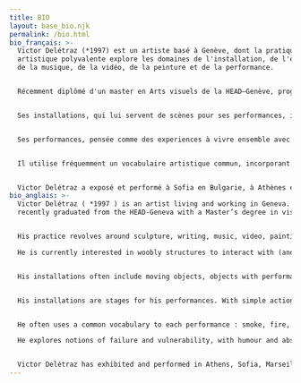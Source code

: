 ```yaml
---
title: BIO
layout: base_bio.njk
permalink: /bio.html
bio_français: >-
  Victor Delétraz (*1997) est un artiste basé à Genève, dont la pratique
  artistique polyvalente explore les domaines de l'installation, de l'écriture,
  de la musique, de la vidéo, de la peinture et de la performance. 


  Récemment diplômé d'un master en Arts visuels de la HEAD–Genève, programme Work.Master - Pratiques artistiques contemporaines, Victor Delétraz adopte une approche singulière pour chaque projet, utilisant l’installation et la performance pour transformer des objets ordinaires en éléments de reflexion, explorant des narrations à la fois caricaturales, étranges et engagées. À travers une esthétique mêlant le spectaculaire et l’absurde, ses interventions se déploient entre le geste défini et l’improvisation, cherchant à générer une tension dans la vulnérabilité d’actions fragiles et instables.


  Ses installations, qui lui servent de scènes pour ses performances, intègrent souvent des objets aux origines et typologies variées, mêlant peintures, accessoires, objets en mouvement et objets aux potentiels performatifs. Ces objets évolutifs ne sont pas fixés et sont régulièrement re-transformés pour des expositions futures, formant ainsi un corpus artistique distinct caractérisé par un vocabulaire visuel basé sur la répétition.


  Ses performances, pensée comme des experiences à vivre ensemble avec les spectateur·rice·x créent des cadres qui permettent aux surprises de surgir, offrant des moments instantanés et des perspectives de réflexion universelle, se situant à la frontière entre une critique institutionnelle et un imaginaire militant.


  Il utilise fréquemment un vocabulaire artistique commun, incorporant des éléments tels que de la fumée, du feu, de la mousse, des effets superflus ou anodins, des textes, de la musique et des interactions avec le public. Ses performances abordent des questions politiques et poétiques autour de la sécurité, du consumérisme, de notre rapport à la communauté et des concepts d'échec et de vulnérabilité dans nos sociétés.


  Victor Delétraz a exposé et performé à Sofia en Bulgarie, à Athènes en Grèce, en Suisse dans plusieurs espaces d’arts indépendants comme Zabriskie, Soul2Soul RU, Topic, l’Espace 3353, la BIG 21 & 23 ou La Becque.
bio_anglais: >-
  Victor Delétraz ( *1997 ) is an artist living and working in Geneva. He
  recently graduated from the HEAD-Geneva with a Master’s degree in visual arts.


  His practice revolves around sculpture, writing, music, video, painting and performance. Imagining each project as a unique situation to be dealt with in the moment, his work questions the world around him, transforming everyday objects and their meanings to create other narratives and writing, both absurd and engaged. 

  He is currently interested in woobly structures to interact with (and get inside), silly & powerful poems, slides & tricks in white cube and clowny rusty dances.


  His installations often include moving objects, objects with performative potentials, that can be activated or desactivated, sculptures that colapse by themselves or ready made / found pieces in conversation with well-made pieces.


  His installations are stages for his performances. With simple actions that may seem unmastered, he composes with improvisation and defined, rehearsed gestures. He creates frameworks that allow surprises to happen and thus instantaneous and honest moments that go beyond him like a tropism.


  He often uses a common vocabulary to each performance : smoke, fire, spectacular or failed special effects, text, music or interaction with the audience.

  He explores notions of failure and vulnerability, with humour and absurdity. 


  Victor Delétraz has exhibited and performed in Athens, Sofia, Marseille, Geneva at Soul2Soul, Topic, Espace 3353, at he BIG 21 & 23 and had his first solo show at Zabriskie Point curated by Limbo Space in November 2023.
---
```

